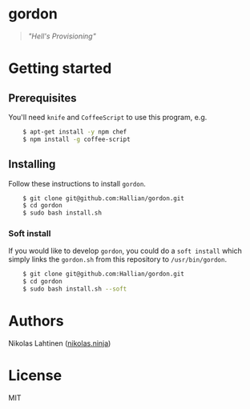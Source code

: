 # gordon
> _"Hell's Provisioning"_

# Getting started

## Prerequisites

You'll need `knife` and `CoffeeScript` to use this program, e.g.

```bash
    $ apt-get install -y npm chef
    $ npm install -g coffee-script
``` 

## Installing

Follow these instructions to install `gordon`.

```bash
    $ git clone git@github.com:Hallian/gordon.git
    $ cd gordon
    $ sudo bash install.sh
```


### Soft install

If you would like to develop `gordon`, you could do a `soft install`
which simply links the `gordon.sh` from this repository to `/usr/bin/gordon`.

```bash
    $ git clone git@github.com:Hallian/gordon.git
    $ cd gordon
    $ sudo bash install.sh --soft
```

# Authors

Nikolas Lahtinen ([nikolas.ninja](http://nikolas.ninja))

# License
MIT
